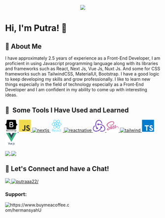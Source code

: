 <p align="center">
  <img src="https://capsule-render.vercel.app/api?type=waving&color=gradient&text=👋Hi&height=100&section=header"/>
</p>

# Hi, I'm Putra! 👋

## 🚀 About Me
I have approximately 2.5 years of experience as a Front-End Developer, I am proficient in using Javascript programming language along with its libraries and frameworks such as React, Next Js, Vue Js, Nuxt Js. And some for CSS frameworks such as TailwindCSS, MaterialUI, Bootstrap. I have a good logic to keep developing my skills and grow professionally. I like to learn new things especially in the field of technology especially as a Front-End Developer and I am confident in my ability to come up with interesting ideas.

<h2> 🚀 &nbsp;Some Tools I Have Used and Learned</h2>

<p align="">
<p align=""> <a href="https://getbootstrap.com" target="_blank" rel="noreferrer"> <img src="https://raw.githubusercontent.com/devicons/devicon/master/icons/bootstrap/bootstrap-plain-wordmark.svg" alt="bootstrap" width="40" height="40"/> </a> <a href="https://developer.mozilla.org/en-US/docs/Web/JavaScript" target="_blank" rel="noreferrer"> <img src="https://raw.githubusercontent.com/devicons/devicon/master/icons/javascript/javascript-original.svg" alt="javascript" width="40" height="40"/> </a> <a href="https://nextjs.org/" target="_blank" rel="noreferrer"> <img src="https://cdn.worldvectorlogo.com/logos/nextjs-2.svg" alt="nextjs" width="40" height="40"/> </a> <a href="https://reactjs.org/" target="_blank" rel="noreferrer"> <img src="https://raw.githubusercontent.com/devicons/devicon/master/icons/react/react-original-wordmark.svg" alt="react" width="40" height="40"/> </a> <a href="https://reactnative.dev/" target="_blank" rel="noreferrer"> <img src="https://reactnative.dev/img/header_logo.svg" alt="reactnative" width="40" height="40"/> </a> <a href="https://redux.js.org" target="_blank" rel="noreferrer"> <img src="https://raw.githubusercontent.com/devicons/devicon/master/icons/redux/redux-original.svg" alt="redux" width="40" height="40"/> </a> <a href="https://sass-lang.com" target="_blank" rel="noreferrer"> <img src="https://raw.githubusercontent.com/devicons/devicon/master/icons/sass/sass-original.svg" alt="sass" width="40" height="40"/> </a> <a href="https://tailwindcss.com/" target="_blank" rel="noreferrer"> <img src="https://www.vectorlogo.zone/logos/tailwindcss/tailwindcss-icon.svg" alt="tailwind" width="40" height="40"/> </a> <a href="https://www.typescriptlang.org/" target="_blank" rel="noreferrer"> <img src="https://raw.githubusercontent.com/devicons/devicon/master/icons/typescript/typescript-original.svg" alt="typescript" width="40" height="40"/> </a> <a href="https://vuejs.org/" target="_blank" rel="noreferrer"> <img src="https://raw.githubusercontent.com/devicons/devicon/master/icons/vuejs/vuejs-original-wordmark.svg" alt="vuejs" width="40" height="40"/> </a> </p>
</p>

<div align="" >
<a  href="https://github.com/anuraghazra/github-readme-stats">
  <img height="170"   align="center" src="https://github-readme-stats.vercel.app/api?username=putraa22&github-readme-stats&show_icons=true&theme=tokyonight" />
</a>

<a href="https://github.com/anuraghazra/convoychat">
  <img height="170" align="center" src="https://github-readme-stats.vercel.app/api/top-langs/?username=putraa22&layout=compact&theme=tokyonight" />
</a>
</div>

 ## 💬 Let's Connect and have a Chat!
<p align="">
<a href="https://www.instagram.com/twenty2.march_/" target="_blank">
  <img height="50" src="https://user-images.githubusercontent.com/46517096/166974368-9798f39f-1f46-499c-b14e-81f0a3f83a06.png"/>
</a>
<a href="https://fb.com/putraaa22/" target="blank">
<img height="50"  src="https://raw.githubusercontent.com/rahuldkjain/github-profile-readme-generator/master/src/images/icons/Social/facebook.svg" alt="putraaa22/"   />
</a>
</p>


<h3 align="left">Support:</h3>
<p><a href="https://www.buymeacoffee.com/hermansyahU" page="_black"> <img align="left" src="https://cdn.buymeacoffee.com/buttons/v2/default-yellow.png" height="50" width="210" alt="https://www.buymeacoffee.com/hermansyahU" /></a></p><br><br>



